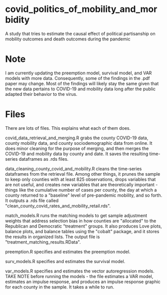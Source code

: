 # covid_politics_of_mobility_and_morbidity
A study that tries to estimate the causal effect of political partisanship on mobility outcomes and death outcomes during the pandemic

# Note

I am currently updating the preemption model, survival model, and VAR models with more data. Consequently, some of the findings in the .pdf paper may change. Most of the findings will likely stay the same given that the new data pertains to COVID-19 and mobility data long after the public adapted their behavior to the virus. <br />


# Files

There are lots of files. This explains what each of them does. <br />

covid_data_retrieval_and_merging.R grabs the county COVID-19 data, county mobility data, and county sociodemographic data from online. It does minor cleaning for the purpose of merging, and then merges the COVID-19 and mobility data by county and date. It saves the resulting time-series dataframes as .rds files. <br />

data_cleaning_county_covid_and_mobility.R cleans the time-series dataframes from the retrieval file. Among other things, it prunes the sample to keep only counties with at least 825 observations, drops variables that are not useful, and creates new variables that are theoretically important - things like the cumulative number of cases per county, the day at which a county returned to a "baseline" level of pre-pandemic mobility, and so forth. It outputs a .rds file called "clean_county_covid_rates_and_mobility_retail.rds". <br />

match_models.R runs the matching models to get sample adjustment weights that address selection bias in how counties are "allocated" to the Republican and Democratic "treatment" groups. It also produces Love plots, balance plots, and balance tables using the "cobalt" package, and it stores the results in organized lists. The output file is "treatment_matching_results.RData". <br />

preemption.R specifies and estimates the preemption model. <br />

surv_models.R specifies and estimates the survival model. <br />

var_models.R specifies and estimates the vector autoregression models. TAKE NOTE before running the models - the file estimates a VAR model, estimates an impulse response, and produces an impulse response graphic for each county in the sample. It takes a while to run.




